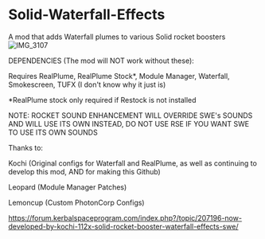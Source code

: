 # Solid-Waterfall-Effects
A mod that adds Waterfall plumes to various Solid rocket boosters
![IMG_3107](https://user-images.githubusercontent.com/89059610/181930236-ab3cedba-1ea1-4430-85a6-c19deca0c646.png)


DEPENDENCIES (The mod will NOT work without these):

Requires RealPlume, RealPlume Stock*, Module Manager, Waterfall, Smokescreen, TUFX (I don't know why it just is)

*RealPlume stock only required if Restock is not installed

 

NOTE: ROCKET SOUND ENHANCEMENT WILL OVERRIDE SWE's SOUNDS AND WILL USE ITS OWN INSTEAD, DO NOT USE RSE IF YOU WANT SWE TO USE ITS OWN SOUNDS

Thanks to:

Kochi (Original configs for Waterfall and RealPlume, as well as continuing to develop this mod, AND for making this Github)

Leopard (Module Manager Patches)

Lemoncup (Custom PhotonCorp Configs)



https://forum.kerbalspaceprogram.com/index.php?/topic/207196-now-developed-by-kochi-112x-solid-rocket-booster-waterfall-effects-swe/ 
